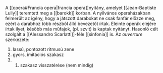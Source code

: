 A [[opera#Francia opera|francia opera]]nyitány, amelyet [[Jean-Baptiste Lully]] teremtett meg a [[barokk]] korban. A nyilvános operaházakban felmerült az igény, hogy a játszott darabokat ne csak fanfár előzze meg, ezért a darabhoz több részből álló bevezetőt írtak. Eleinte operák elejére írtak ilyet, később más műfajok, (pl. szvit) is kaptak nyitányt. Hasonló célt szolgált a [[Alessandro Scarlatti]]-féle [[sinfonia]] is.
Az *ouverture* szerkezete:
1. lassú, pontozott ritmusú zene
2. gyors, imitációs szakasz
3. 1. szakasz visszatérése (nem mindig)